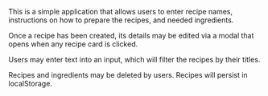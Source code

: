 This is a simple application that allows users to enter recipe names, instructions on how to prepare the recipes, and needed ingredients.

Once a recipe has been created, its details may be
edited via a modal that opens when any recipe card is clicked.

Users may enter text into an input, which will filter the recipes by their titles.

Recipes and ingredients may be deleted by users. Recipes will persist in localStorage.
